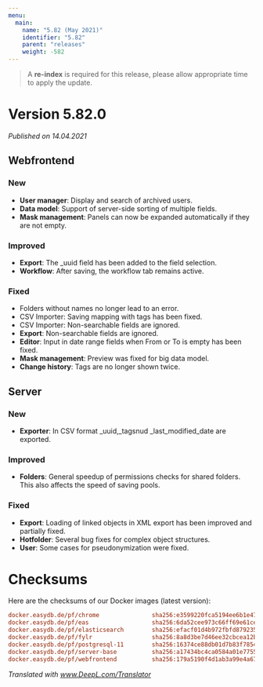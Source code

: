 ```yaml
---
menu:
  main:
    name: "5.82 (May 2021)"
    identifier: "5.82"
    parent: "releases"
    weight: -582
---
```


> A **re-index** is required for this release, please allow appropriate time to apply the update. 

# Version 5.82.0

*Published on 14.04.2021*

## Webfrontend

### New

- **User manager**: Display and search of archived users.
- **Data model**: Support of server-side sorting of multiple fields.
- **Mask management**: Panels can now be expanded automatically if they are not empty.

### Improved

- **Export**: The _uuid field has been added to the field selection.
- **Workflow**: After saving, the workflow tab remains active.

### Fixed

- Folders without names no longer lead to an error.
- CSV Importer: Saving mapping with tags has been fixed.
- CSV Importer: Non-searchable fields are ignored.
- **Export**: Non-searchable fields are ignored.
- **Editor**: Input in date range fields when From or To is empty has been fixed.
- **Mask management**: Preview was fixed for big data model.
- **Change history**: Tags are no longer shown twice.

## Server

### New

- **Exporter**: In CSV format _uuid,_tagsnud _last_modified_date are exported.

### Improved

- **Folders**: General speedup of permissions checks for shared folders. This also affects the speed of saving pools.

### Fixed

- **Export**: Loading of linked objects in XML export has been improved and partially fixed.
- **Hotfolder**: Several bug fixes for complex object structures.
- **User**: Some cases for pseudonymization were fixed.

# Checksums

Here are the checksums of our Docker images (latest version):

```ini
docker.easydb.de/pf/chrome               sha256:e3599220fca5194ee6b1e4792a10009982b4528f4484162d9b6a8da42b2bae10
docker.easydb.de/pf/eas                  sha256:6da52cee973c66ff69e61ced2f8b1cef36dcd4cd89fd7a091143a32b95d0e022
docker.easydb.de/pf/elasticsearch        sha256:efacf01d4b972fbfd87923598b48a761dab2d01d95282b6d987cf8932d10974e
docker.easydb.de/pf/fylr                 sha256:8a8d3be7d46ee32cbcea12b0fad14be82ebec8845b8d4e68c2288947a89e9d4b
docker.easydb.de/pf/postgresql-11        sha256:16374ce88db01d7b83f785423a04616f5175a6b52ff190cc19d8e5972f11a611
docker.easydb.de/pf/server-base          sha256:a17434bc4ca0584a01e775554831cb650fbc66f81cc032c632bbc00f5731badd
docker.easydb.de/pf/webfrontend          sha256:179a5190f4d1ab3a99e4a673188196aa2a7953c8094971613a70a882ec9ed9b5
```

*Translated with www.DeepL.com/Translator*

